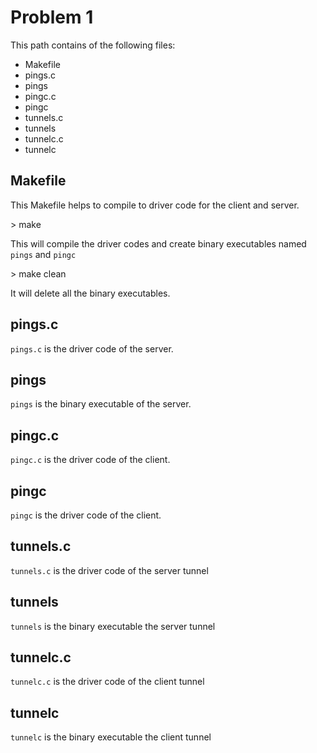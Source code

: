 # Problem 1

This path contains of the following files:
- Makefile
- pings.c
- pings
- pingc.c
- pingc
- tunnels.c
- tunnels
- tunnelc.c
- tunnelc

## Makefile
This Makefile helps to compile to driver code for the client and server. 

\> make

This will compile the driver codes and create binary executables named `pings` and `pingc`

\> make clean

It will delete all the binary executables.

## pings.c

`pings.c` is the driver code of the server.

## pings

`pings` is the binary executable of the server.

## pingc.c

`pingc.c` is the driver code of the client.

## pingc

`pingc` is the driver code of the client.

## tunnels.c

`tunnels.c` is the driver code of the server tunnel

## tunnels

`tunnels` is the binary executable the server tunnel

## tunnelc.c

`tunnelc.c` is the driver code of the client tunnel

## tunnelc

`tunnelc` is the binary executable the client tunnel
